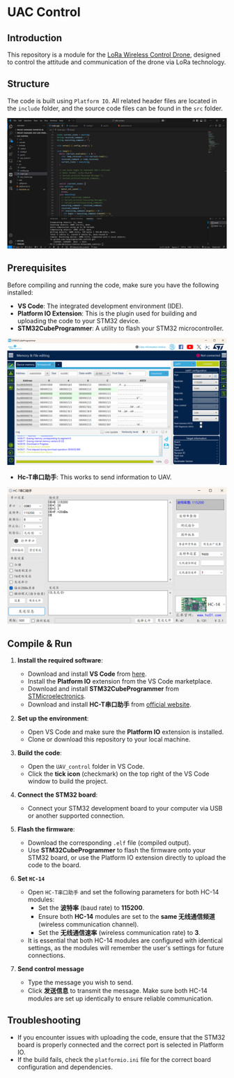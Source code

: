 # UAC Control

## Introduction

This repository is a module for the [LoRa Wireless Control Drone](https://github.com/Lorraine0666/LoRa-Wireless-Control-Drone), designed to control the attitude and communication of the drone via LoRa technology.

## Structure

The code is built using `Platform IO`. All related header files are located in the `include` folder, and the source code files can be found in the `src` folder.

![vs code](./image/vs_code.png)

## Prerequisites

Before compiling and running the code, make sure you have the following installed:

- **VS Code**: The integrated development environment (IDE).
- **Platform IO Extension**: This is the plugin used for building and uploading the code to your STM32 device.
- **STM32CubeProgrammer**: A utility to flash your STM32 microcontroller.

![stm32cubeprogrammer](./image/stm32cubeprogrammer.png)

- **Hc-T串口助手**: This works to send information to UAV.

![HC-T串口助手](./image/HC-T串口助手.png)

## Compile & Run

1. **Install the required software**:
   - Download and install **VS Code** from [here](https://code.visualstudio.com/).
   - Install the **Platform IO** extension from the VS Code marketplace.
   - Download and install **STM32CubeProgrammer** from [STMicroelectronics](https://www.st.com/en/development-tools/stm32cubeprog.html).
   - Download and install **HC-T串口助手** from [official website](https://www.hc01.com/downloads).

2. **Set up the environment**:
   - Open VS Code and make sure the **Platform IO** extension is installed.
   - Clone or download this repository to your local machine.


3. **Build the code**:
   - Open the `UAV_control` folder in VS Code.
   - Click the **tick icon** (checkmark) on the top right of the VS Code window to build the project.

4. **Connect the STM32 board**:
   - Connect your STM32 development board to your computer via USB or another supported connection.

5. **Flash the firmware**:
   - Download the corresponding `.elf` file (compiled output).
   - Use **STM32CubeProgrammer** to flash the firmware onto your STM32 board, or use the Platform IO extension directly to upload the code to the board.

6. **Set `HC-14`**
   - Open `HC-T串口助手` and set the following parameters for both HC-14 modules:
     - Set the **波特率** (baud rate) to **115200**.
     - Ensure both **HC-14** modules are set to the **same 无线通信频道** (wireless communication channel).
     - Set the **无线通信速率** (wireless communication rate) to **3**.
   - It is essential that both HC-14 modules are configured with identical settings, as the modules will remember the user's settings for future connections.

7. **Send control message**
   - Type the message you wish to send.
   - Click **发送信息** to transmit the message. Make sure both HC-14 modules are set up identically to ensure reliable communication.



## Troubleshooting

- If you encounter issues with uploading the code, ensure that the STM32 board is properly connected and the correct port is selected in Platform IO.
- If the build fails, check the `platformio.ini` file for the correct board configuration and dependencies.